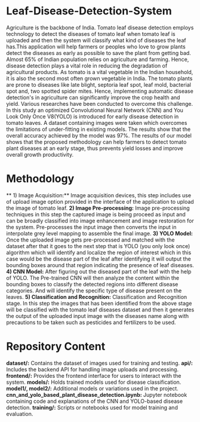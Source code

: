 # Leaf-Disease-Detection-System
Agriculture is the backbone of India. Tomato leaf disease detection employs technology to detect the diseases of tomato leaf when tomato leaf is uploaded and then the system will classify what kind of diseases the leaf has.This application will help farmers or peoples who love to grow plants detect the diseases as early as possible to save the plant from getting bad. Almost 65\% of Indian population relies on agriculture and farming. Hence, disease detection plays a vital role in reducing the degradation of agricultural products. As tomato is a vital vegetable in the Indian household, it is also the  second most often grown vegetable in India. The tomato plants are prone to diseases like late blight, septoria leaf spot, leaf mold, bacterial spot and, two spotted spider mites. Hence, implementing automatic disease detection's in agriculture can significantly improve the crop health and yield. Various researches have been conducted to overcome this  challenge. In this study an optimized Convolutional Neural Network (CNN) and You Look Only Once V8(YOLO) is introduced for early disease detection in tomato leaves. A dataset containing  images were taken which overcomes the limitations of under-fitting in existing models. The results show that the overall accuracy achieved by the model was 97\%. The results of our model shows that the proposed methodology can help farmers to detect tomato plant diseases at an early stage, thus prevents yield losses and improve overall growth productivity.

# Methodology
** 1) Image Acquisition:** Image acquisition devices, this step includes use of upload image option provided in the interface of the application to upload the image of tomato leaf.
**2) Image Pre-processing:** Image pre-processing techniques in this step the captured image is being proceed as input and can be broadly classified into image enhancement and image restoration for the system. Pre-processes the input image then converts the input in interpolate grey level mapping to assemble the final image.
**3) YOLO Model:** Once the uploaded image gets pre-processed and matched with the dataset after that it goes to the next step that is YOLO (you only look once) algorithm which will identify and localize the region of interest which in this case would be the disease part of the leaf after identifying it will output the bounding boxes around that region indicating the presence of leaf diseases.
**4) CNN Model:** After figuring out the diseased part of the leaf with the help of YOLO. The Pre-trained CNN will then analyze the content within the bounding boxes to classify the detected regions into different disease categories. And will identify the specific type of disease present on the leaves.
**5) Classification and Recognition:**  Classification and Recognition stage. In this step the images that has been identified from the above stage will be classified with the tomato leaf diseases dataset and then it generates the output of the uploaded input image with the diseases name along with precautions to be taken such as pesticides and fertilizers to be used.


# Repository Content
**dataset/:** Contains the dataset of images used for training and testing.
**api/:** Includes the backend API for handling image uploads and processing.
**frontend/:** Provides the frontend interface for users to interact with the system.
**models/:** Holds trained models used for disease classification.
**model1/, model2/:** Additional models or variations used in the project.
**cnn_and_yolo_based_plant_disease_detection.ipynb:** Jupyter notebook containing code and explanations of the CNN and YOLO-based disease detection.
**training/:** Scripts or notebooks used for model training and evaluation.
